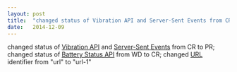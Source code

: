 ```yaml
---
layout: post
title:  "changed status of Vibration API and Server-Sent Events from CR to PR; changed status of Battery Status API from WD to CR; changed URL identifier from &#34;url&#34; to &#34;url-1&#34;"
date:   2014-12-09
---
```


changed status of [Vibration API](/spec/vibration) and [Server-Sent Events](/spec/eventsource) from CR to PR; changed status of [Battery Status API](/spec/battery-status) from WD to CR; changed [URL](/spec/url) identifier from "url" to "url-1"

